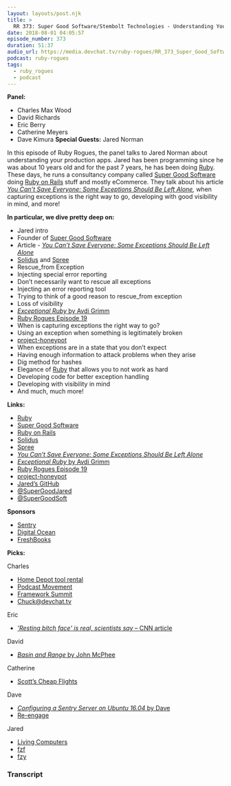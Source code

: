 ```yaml
---
layout: layouts/post.njk
title: >
  RR 373: Super Good Software/Stembolt Technologies - Understanding Your Production Apps with Jared Norman
date: 2018-08-01 04:05:57
episode_number: 373
duration: 51:37
audio_url: https://media.devchat.tv/ruby-rogues/RR_373_Super_Good_Software_Stembolt_Technologies_Understanding_Your_Production_Apps_with_Jared_Norman.mp3
podcast: ruby-rogues
tags:
  - ruby_rogues
  - podcast
---
```


**Panel:**

- Charles Max Wood
- David Richards
- Eric Berry
- Catherine Meyers
- Dave Kimura
  **Special Guests:** Jared Norman

In this episode of Ruby Rogues, the panel talks to Jared Norman about understanding your production apps. Jared has been programming since he was about 10 years old and for the past 7 years, he has been doing [Ruby](https://www.ruby-lang.org/en/). These days, he runs a consultancy company called [Super Good Software](https://supergood.software/) doing [Ruby on Rails](https://rubyonrails.org/) stuff and mostly eCommerce. They talk about his article [_You Can’t Save Everyone: Some Exceptions Should Be Left Alone_](https://supergood.software/you-cant-save-everyone/)_,_ when capturing exceptions is the right way to go, developing with good visibility in mind, and more!

**In particular, we dive pretty deep on:**

- Jared intro
- Founder of [Super Good Software](https://supergood.software/)
- Article - [_You Can’t Save Everyone: Some Exceptions Should Be Left Alone_](https://supergood.software/you-cant-save-everyone/)
- [Solidus](https://github.com/solidusio/solidus) and [Spree](https://github.com/spree/spree)
- Rescue_from Exception
- Injecting special error reporting
- Don’t necessarily want to rescue all exceptions
- Injecting an error reporting tool
- Trying to think of a good reason to rescue_from exception
- Loss of visibility
- [_Exceptional Ruby_ by Avdi Grimm](https://exceptionalruby.com/)
- [Ruby Rogues Episode 19](https://devchat.tv/ruby-rogues/019-rr-book-club-exceptional-ruby-with-avdi-grimm)
- When is capturing exceptions the right way to go?
- Using an exception when something is legitimately broken
- [project-honeypot](https://github.com/cmaxw/project-honeypot)
- When exceptions are in a state that you don’t expect
- Having enough information to attack problems when they arise
- Dig method for hashes
- Elegance of [Ruby](https://www.ruby-lang.org/en/) that allows you to not work as hard
- Developing code for better exception handling
- Developing with visibility in mind
- And much, much more!

**Links:**

- [Ruby](https://www.ruby-lang.org/en/)
- [Super Good Software](https://supergood.software/)
- [Ruby on Rails](https://rubyonrails.org/)
- [Solidus](https://github.com/solidusio/solidus)
- [Spree](https://github.com/spree/spree)
- [_You Can’t Save Everyone: Some Exceptions Should Be Left Alone_](https://supergood.software/you-cant-save-everyone/)
- [_Exceptional Ruby_ by Avdi Grimm](https://exceptionalruby.com/)
- [Ruby Rogues Episode 19](https://devchat.tv/ruby-rogues/019-rr-book-club-exceptional-ruby-with-avdi-grimm)
- [project-honeypot](https://github.com/cmaxw/project-honeypot)
- [Jared’s GitHub](https://github.com/jarednorman)
- [@SuperGoodJared](https://twitter.com/SuperGoodJared)
- [@SuperGoodSoft](https://twitter.com/SuperGoodSoft)

**Sponsors**

- [Sentry](https://sentry.io/welcome/)
- [Digital Ocean](https://www.digitalocean.com/)
- [FreshBooks](https://www.freshbooks.com/invoice?ref=11731&utm_source=pbm&utm_medium=affiliate-program&utm_influencer=419364&utm_campaign=podcast-influencers)

**Picks:**

Charles

- [Home Depot tool rental](https://www.homedepot.com/c/tool_and_truck_rental)
- [Podcast Movement](https://podcastmovement.com/)
- [Framework Summit](https://www.frameworksummit.com/)
- [Chuck@devchat.tv](mailto:Chuck@devchat.tv)

Eric

- [_'Resting bitch face' is real, scientists say_ – CNN article](https://www.cnn.com/2016/02/03/health/resting-bitch-face-research-irpt/index.html)

David

- [_Basin and Range_ by John McPhee](https://www.amazon.com/Basin-Range-John-McPhee/dp/0374516901)

Catherine

- [Scott’s Cheap Flights](https://scottscheapflights.com/)

Dave

- [_Configuring a Sentry Server on Ubuntu 16.04_ by Dave](https://blog.driftingruby.com/configuring-a-sentry-server-on-ubuntu-16-04-lts/)
- [Re-engage](https://marriagehelp.org/)

Jared

- [Living Computers](https://livingcomputers.org/)
- [fzf](https://github.com/junegunn/fzf)
- [fzy](https://github.com/jhawthorn/fzy)

### Transcript

